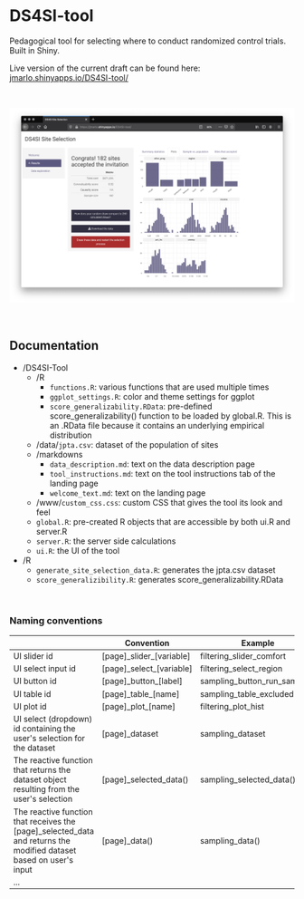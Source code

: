 # DS4SI-tool
Pedagogical tool for selecting where to conduct randomized control trials. Built in Shiny.

Live version of the current draft can be found here: [jmarlo.shinyapps.io/DS4SI-tool/](https://jmarlo.shinyapps.io/DS4SI-tool/)

<br>

![](screenshot.png)

<br>

## Documentation

- /DS4SI-Tool
  - /R
    - `functions.R`: various functions that are used multiple times
    - `ggplot_settings.R`: color and theme settings for ggplot
    - `score_generalizability.RData`: pre-defined score_generalizability() function to be loaded by global.R. This is an .RData file because it contains an underlying empirical distribution
  - /data/`jpta.csv`: dataset of the population of sites
  - /markdowns
    - `data_description.md`: text on the data description page
    - `tool_instructions.md`: text on the tool instructions tab of the landing page
    - `welcome_text.md`: text on the landing page
  - /www/`custom_css.css`: custom CSS that gives the tool its look and feel
  - `global.R`: pre-created R objects that are accessible by both ui.R and server.R
  - `server.R`: the server side calculations
  - `ui.R`: the UI of the tool
- /R
  - `generate_site_selection_data.R`: generates the jpta.csv dataset
  - `score_generalizibility.R`: generates score_generalizability.RData

<br>

### Naming conventions

|                                                                                                                     | Convention                | Example                      |
|---------------------------------------------------------------------------------------------------------------------|---------------------------|------------------------------|
| UI slider id                                                                                                        | [page]_slider\_[variable] | filtering_slider_comfort     |
| UI select input id                                                                                                  | [page]_select\_[variable] | filtering_select_region      |
| UI button id                                                                                                        | [page]_button\_[label]    | sampling_button_run_sampling |
| UI table id                                                                                                         | [page]_table\_[name]      | sampling_table_excluded      |
| UI plot id                                                                                                          | [page]_plot\_[name]       | filtering_plot_hist          |
| UI select (dropdown) id containing the user's selection for the dataset                                                      | [page]_dataset            | sampling_dataset             |
| The reactive function that returns the dataset object resulting from the user's selection                           | [page]_selected\_data()   | sampling_selected_data()     |
| The reactive function that receives the [page]_selected_data and returns the modified dataset based on user's input | [page]_data()             | sampling_data()              |
| ...                                                                                                                 |                           |                              |